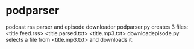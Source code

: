 # podparser
podcast rss parser and episode downloader
podparser.py creates 3 files: <title.feed.rss> <title.parsed.txt> <title.mp3.txt>
downloadepisode.py selects a file from <title.mp3.txt> and downloads it.
